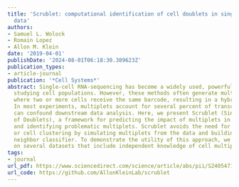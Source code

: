 ```yaml
---
title: 'Scrublet: computational identification of cell doublets in single-cell transcriptomic
  data'
authors:
- Samuel L. Wolock
- Romain Lopez
- Allon M. Klein
date: '2019-04-01'
publishDate: '2024-08-01T06:18:30.389623Z'
publication_types:
- article-journal
publication: '*Cell Systems*'
abstract: Single-cell RNA-sequencing has become a widely used, powerful approach for
  studying cell populations. However, these methods often generate multiplet artifacts,
  where two or more cells receive the same barcode, resulting in a hybrid transcriptome.
  In most experiments, multiplets account for several percent of transcriptomes and
  can confound downstream data analysis. Here, we present Scrublet (Single-Cell Remover
  of Doublets), a framework for predicting the impact of multiplets in a given analysis
  and identifying problematic multiplets. Scrublet avoids the need for expert knowledge
  or cell clustering by simulating multiplets from the data and building a nearest
  neighbor classifier. To demonstrate the utility of this approach, we test Scrublet
  on several datasets that include independent knowledge of cell multiplets.
tags:
- journal
url_pdf: https://www.sciencedirect.com/science/article/abs/pii/S2405471218304745
url_code: https://github.com/AllonKleinLab/scrublet
---
```

